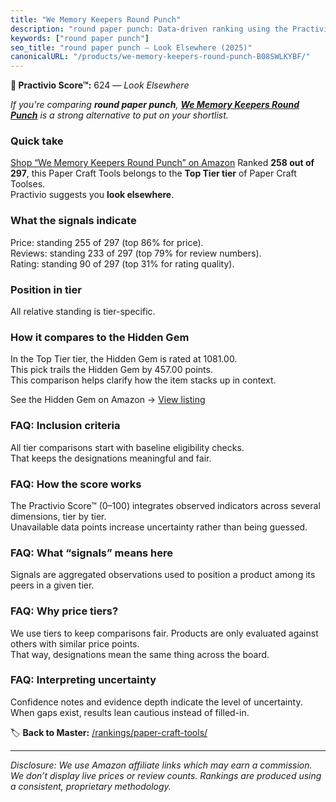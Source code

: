 ```yaml
---
title: "We Memory Keepers Round Punch"
description: "round paper punch: Data-driven ranking using the Practivio Score™. Positioned by quality, value, demand, findability, momentum."
keywords: ["round paper punch"]
seo_title: "round paper punch — Look Elsewhere (2025)"
canonicalURL: "/products/we-memory-keepers-round-punch-B08SWLKYBF/"
---
```


**🚫 Practivio Score™:** 624 — _Look Elsewhere_


*If you're comparing **round paper punch**, **[We Memory Keepers Round Punch](https://www.amazon.com/dp/B08SWLKYBF?tag=practivio-20)** is a strong alternative to put on your shortlist.*
### Quick take
[Shop “We Memory Keepers Round Punch” on Amazon](https://www.amazon.com/dp/B08SWLKYBF?tag=practivio-20)
Ranked **258 out of 297**, this Paper Craft Tools belongs to the **Top Tier tier** of Paper Craft Toolses.  
Practivio suggests you **look elsewhere**.

### What the signals indicate
Price: standing 255 of 297 (top 86% for price).  
Reviews: standing 233 of 297 (top 79% for review numbers).  
Rating: standing 90 of 297 (top 31% for rating quality).  

### Position in tier
All relative standing is tier-specific.

### How it compares to the Hidden Gem
In the Top Tier tier, the Hidden Gem is rated at 1081.00.  
This pick trails the Hidden Gem by 457.00 points.  
This comparison helps clarify how the item stacks up in context.  

See the Hidden Gem on Amazon → [View listing](https://www.amazon.com/dp/B07LFHSRNB?tag=practivio-20)

### FAQ: Inclusion criteria
All tier comparisons start with baseline eligibility checks.  
That keeps the designations meaningful and fair.

### FAQ: How the score works
The Practivio Score™ (0–100) integrates observed indicators across several dimensions, tier by tier.  
Unavailable data points increase uncertainty rather than being guessed.

### FAQ: What “signals” means here
Signals are aggregated observations used to position a product among its peers in a given tier.

### FAQ: Why price tiers?
We use tiers to keep comparisons fair. Products are only evaluated against others with similar price points.  
That way, designations mean the same thing across the board.

### FAQ: Interpreting uncertainty
Confidence notes and evidence depth indicate the level of uncertainty.  
When gaps exist, results lean cautious instead of filled-in.


🏷️ **Back to Master:** [/rankings/paper-craft-tools/](/rankings/paper-craft-tools/)

---
_Disclosure: We use Amazon affiliate links which may earn a commission. We don’t display live prices or review counts. Rankings are produced using a consistent, proprietary methodology._
